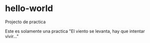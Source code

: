 # hello-world
Projecto de practica

Este es solamente una practica
"El viento se levanta, hay que intentar vivir..."
